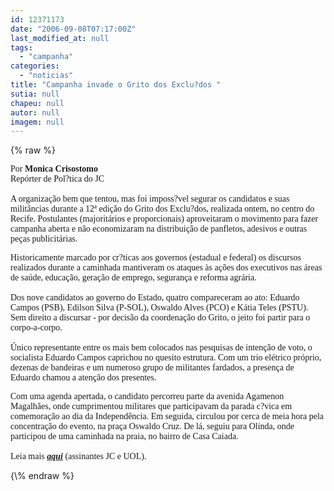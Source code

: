 ```yaml
---
id: 12371173
date: "2006-09-08T07:17:00Z"
last_modified_at: null
tags:
  - "campanha"
categories:
  - "noticias"
title: "Campanha invade o Grito dos Exclu?dos "
sutia: null
chapeu: null
autor: null
imagem: null
---
```

{\% raw %}
<p><P><FONT face=Verdana>Por <STRONG>Monica Crisostomo</STRONG><BR>Repórter de Pol?tica do JC<BR><BR>A organização bem que tentou, mas foi imposs?vel segurar os candidatos e suas militâncias durante a 12ª edição do Grito dos Exclu?dos, realizada ontem, no centro do Recife. Postulantes (majoritários e proporcionais) aproveitaram o movimento para fazer campanha aberta e não economizaram na distribuição de panfletos, adesivos e outras peças publicitárias. </FONT></P></p>
<p><P><FONT face=Verdana>Historicamente marcado por cr?ticas aos governos (estadual e federal) os discursos realizados durante a caminhada mantiveram os ataques às ações dos executivos nas áreas de saúde, educação, geração de emprego, segurança e reforma agrária. <BR><BR>Dos nove candidatos ao governo do Estado, quatro compareceram ao ato: Eduardo Campos (PSB), Edilson Silva (P-SOL), Oswaldo Alves (PCO) e Kátia Teles (PSTU). Sem direito a discursar - por decisão da coordenação do Grito, o jeito foi partir para o corpo-a-corpo. <BR><BR>Único representante entre os mais bem colocados nas pesquisas de intenção de voto, o socialista Eduardo Campos caprichou no quesito estrutura. Com um trio elétrico próprio, dezenas de bandeiras e um numeroso grupo de militantes fardados, a presença de Eduardo chamou a atenção dos presentes. </FONT></P></p>
<p><P><FONT face=Verdana>Com uma agenda apertada, o candidato percorreu parte da avenida Agamenon Magalhães, onde cumprimentou militares que participavam da parada c?vica em comemoração ao dia da Independência. Em seguida, circulou por cerca de meia hora pela concentração do evento, na praça Oswaldo Cruz. De lá, seguiu para Olinda, onde participou de uma caminhada na praia, no bairro de Casa Caiada.<BR><BR>Leia mais <STRONG><EM><A href=\"https://jc3.uol.com.br/jornal/2006/09/08/not_199956.php\" target=_blank>aqui</A></EM></STRONG> (assinantes JC e UOL).</FONT></P> </p>
{\% endraw %}